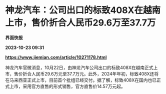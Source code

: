 # 神龙汽车：公司出口的标致408X在越南上市，售价折合人民币29.6万至37.7万
**界面快报**

**2023-10-23 09:31**

**https://www.jiemian.com/article/10271178.html**

神龙汽车官微消息，10月22日，由神龙汽车公司出口的标致408X在越南正式上市，售价折合人民币29.6万元至37.7万元。此外，2024年年初，标致408X还将在马来西亚正式上市，目前首个批组已经交付。据了解，标致408X在国内也已正式上市，采用官方直售的形式销售，官方直售价14.57万元起。
